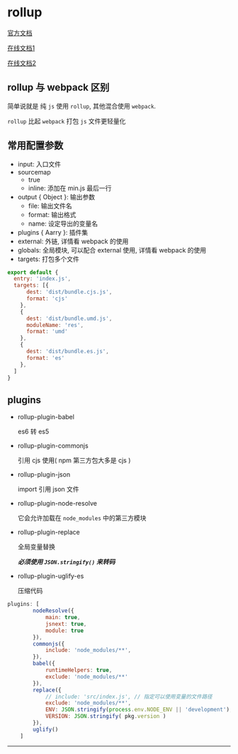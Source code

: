 # rollup

[官方文档][1]

[在线文档1][2]

[在线文档2][3]

## rollup 与 webpack 区别

简单说就是 纯 `js` 使用 `rollup`, 其他混合使用 `webpack`.

`rollup` 比起 `webpack` 打包 `js` 文件更轻量化



## 常用配置参数

+ input: 入口文件
+ sourcemap
  + true
  + inline: 添加在 min.js 最后一行
+ output { Object }: 输出参数
  - file: 输出文件名
  - format: 输出格式
  - name: 设定导出的变量名
+ plugins { Aarry }: 插件集
+ external: 外链, 详情看 webpack 的使用
+ globals: 全局模块, 可以配合 external 使用, 详情看 webpack 的使用
+ targets: 打包多个文件

```js
export default {
  entry: 'index.js',
  targets: [{
      dest: 'dist/bundle.cjs.js',
      format: 'cjs'
    },
    {
      dest: 'dist/bundle.umd.js',
      moduleName: 'res',
      format: 'umd'
    },
    {
      dest: 'dist/bundle.es.js',
      format: 'es'
    },
  ]
}
```



## plugins

+ rollup-plugin-babel

  es6 转 es5

+ rollup-plugin-commonjs

  引用 cjs 使用( npm 第三方包大多是 cjs )

+ rollup-plugin-json

  import 引用 json 文件

+ rollup-plugin-node-resolve

  它会允许加载在 `node_modules` 中的第三方模块

+ rollup-plugin-replace

  全局变量替换

  ***必须使用  `JSON.stringify()` 来转码***

+ rollup-plugin-uglify-es

  压缩代码

```js
plugins: [
        nodeResolve({
            main: true,
            jsnext: true,
            module: true
        }),
        commonjs({
            include: 'node_modules/**',
        }),
        babel({
            runtimeHelpers: true,
            exclude: 'node_modules/**'
        }),
        replace({
            // include: 'src/index.js', // 指定可以使用变量的文件路径
            exclude: 'node_modules/**',
            ENV: JSON.stringify(process.env.NODE_ENV || 'development'),
            VERSION: JSON.stringify( pkg.version )
        }),
    	uglify()
    ]
```



---

[1]: https://www.rollupjs.com/guide/zh#-using-config-files-
[2]: https://juejin.im/entry/57edcefda22b9d005bb0d62c
[3]: https://segmentfault.com/a/1190000010628352